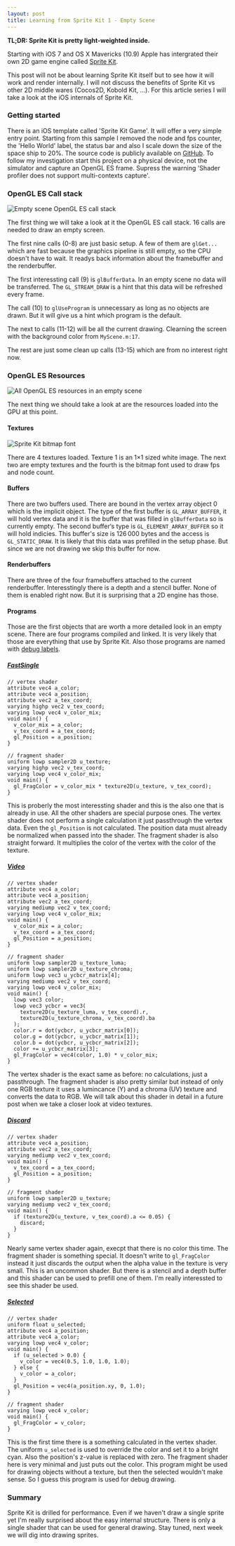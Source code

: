 ```yaml
---
layout: post
title: Learning from Sprite Kit 1 - Empty Scene
---
```


**TL;DR: Sprite Kit is pretty light-weighted inside.**

Starting with iOS 7 and OS X Mavericks (10.9) Apple has intergrated their own 2D game engine called [Sprite Kit](https://developer.apple.com/library/IOs/documentation/GraphicsAnimation/Conceptual/SpriteKit_PG/Introduction/Introduction.html). 

This post will not be about learning Sprite Kit itself but to see how it will work and render internally.
I will not discuss the benefits of Sprite Kit vs other 2D middle wares (Cocos2D, Kobold Kit, …). For this article series I will take a look at the iOS internals of Sprite Kit.

### Getting started

There is an iOS template called 'Sprite Kit Game'. It will offer a very simple entry point. Starting from this sample I removed the node and fps counter, the 'Hello World' label, the status bar and also I scale down the size of the space ship to 20%. The source code is publicly available on [GitHub](https://github.com/McZonk/SpriteKitInside/tree/1). To follow my investigation start this project on a physical device, not the simulator and capture an OpenGL ES frame. Supress the warning 'Shader profiler does not support multi-contexts capture'.

### OpenGL ES Call stack

![Empty scene OpenGL ES call stack](/content/images/2014/Jan/SpriteKit_EmptyCallstack.png)

The first thing we will take a look at it the OpenGL ES call stack. 16 calls are needed to draw an empty screen.

The first nine calls (0-8) are just basic setup. A few of them are `glGet...` which are fast because the graphics pipeline is still empty, so the CPU doesn't have to wait. It readys back information about the framebuffer and the renderbuffer.

The first interessting call (9) is `glBufferData`. In an empty scene no data will be transferred. The `GL_STREAM_DRAW` is a hint that this data will be refreshed every frame.

The call (10) to `glUseProgram` is unnecessary as long as no objects are drawn. But it will give us a hint which program is the default.

The next to calls (11-12) will be all the current drawing. Clearning the screen with the background color from `MyScene.m:17`.

The rest are just some clean up calls (13-15) which are from no interest right now.

### OpenGL ES Resources

![All OpenGL ES resources in an empty scene](/content/images/2014/Jan/SpriteKit_EmptySceneResources.png)

The next thing we should take a look at are the resources loaded into the GPU at this point.

#### Textures

![Sprite Kit bitmap font](/content/images/2014/Jan/SpriteKit_BitmapFont.png)

There are 4 textures loaded. Texture 1 is an 1×1 sized white image. The next two are empty textures and the fourth is the bitmap font used to draw fps and node count.

#### Buffers

There are two buffers used. There are bound in the vertex array object 0 which is the implicit object. The type of the first buffer is `GL_ARRAY_BUFFER`, it will hold vertex data and it is the buffer that was filled in `glBufferData` so is currently empty. The second buffer‘s type is `GL_ELEMENT_ARRAY_BUFFER` so it will hold indicies. This buffer's size is 126 000 bytes and the access is `GL_STATIC_DRAW`. It is likely that this data was prefilled in the setup phase. But since we are not drawing we skip this buffer for now.

#### Renderbuffers

There are three of the four framebuffers attached to the current renderbuffer. Interesstingly there is a depth and a stencil buffer. None of them is enabled right now. But it is surprising that a 2D engine has those.

#### Programs

Those are the first objects that are worth a more detailed look in an empty scene. There are four programs compiled and linked. It is very likely that those are everything that use by Sprite Kit. Also those programs are named with [debug labels](https://developer.apple.com/library/ios/documentation/3ddrawing/conceptual/opengles_programmingguide/Performance/Performance.html#//apple_ref/doc/uid/TP40008793-CH105-SW6). 

##### [FastSingle](https://gist.github.com/McZonk/8228086)

    // vertex shader
    attribute vec4 a_color;
    attribute vec4 a_position;
    attribute vec2 a_tex_coord;
    varying highp vec2 v_tex_coord;
    varying lowp vec4 v_color_mix;
    void main() {
      v_color_mix = a_color;
      v_tex_coord = a_tex_coord;
      gl_Position = a_position;
    }
     
    // fragment shader
    uniform lowp sampler2D u_texture;
    varying highp vec2 v_tex_coord;
    varying lowp vec4 v_color_mix;
    void main() {
      gl_FragColor = v_color_mix * texture2D(u_texture, v_tex_coord);
    }

This is proberly the most interessting shader and this is the also one that is already in use. All the other shaders are special purpose ones.
The vertex shader does not perform a single calculation it just passthrough the vertex data. Even the `gl_Position` is not calculated. The position data must already be normalized when passed into the shader.
The fragment shader is also straight forward. It multiplies the color of the vertex with the color of the texture.

##### [Video](https://gist.github.com/McZonk/8228152)

    // vertex shader
    attribute vec4 a_color;
    attribute vec4 a_position;
    attribute vec2 a_tex_coord;
    varying mediump vec2 v_tex_coord;
    varying lowp vec4 v_color_mix;
    void main() {
      v_color_mix = a_color;
      v_tex_coord = a_tex_coord;
      gl_Position = a_position;
    }
    
    // fragment shader
    uniform lowp sampler2D u_texture_luma;
    uniform lowp sampler2D u_texture_chroma;
    uniform lowp vec3 u_ycbcr_matrix[4];
    varying mediump vec2 v_tex_coord;
    varying lowp vec4 v_color_mix;
    void main() {
      lowp vec3 color;
      lowp vec3 ycbcr = vec3(
        texture2D(u_texture_luma, v_tex_coord).r,
        texture2D(u_texture_chroma, v_tex_coord).ba
      );
      color.r = dot(ycbcr, u_ycbcr_matrix[0]);
      color.g = dot(ycbcr, u_ycbcr_matrix[1]);
      color.b = dot(ycbcr, u_ycbcr_matrix[2]);
      color += u_ycbcr_matrix[3];
      gl_FragColor = vec4(color, 1.0) * v_color_mix;
    }

The vertex shader is the exact same as before: no calculations, just a passthrough.
The fragment shader is also pretty similar but instead of only one RGB texture it uses a lumincance (Y) and a chroma (UV) texture and converts the data to RGB. We will talk about this shader in detail in a future post when we take a closer look at video textures.

##### [Discard](https://gist.github.com/McZonk/8228033)

    // vertex shader
    attribute vec4 a_position;
    attribute vec2 a_tex_coord;
    varying mediump vec2 v_tex_coord;
    void main() {
      v_tex_coord = a_tex_coord;
      gl_Position = a_position;
    }
 
    // fragment shader
    uniform lowp sampler2D u_texture;
    varying mediump vec2 v_tex_coord;
    void main() {
      if (texture2D(u_texture, v_tex_coord).a <= 0.05) {
        discard;
      }
    }

Nearly same vertex shader again, execpt that there is no color this time.
The fragment shader is something special. It doesn't write to `gl_FragColor` instead it just discards the output when the alpha value in the texture is very small. This is an uncommon shader. But there is a stencil and a depth buffer and this shader can be used to prefill one of them. I'm really interessted to see this shader be used.

##### [Selected](https://gist.github.com/McZonk/8228124)

    // vertex shader
    uniform float u_selected;
    attribute vec4 a_position;
    attribute vec4 a_color;
    varying lowp vec4 v_color;
    void main() {
      if (u_selected > 0.0) {
        v_color = vec4(0.5, 1.0, 1.0, 1.0);
      } else {
        v_color = a_color;
      } 
      gl_Position = vec4(a_position.xy, 0, 1.0);
    }
     
    // fragment shader
    varying lowp vec4 v_color;
    void main() {
      gl_FragColor = v_color;
    }

This is the first time there is a something calculated in the vertex shader. The uniform `u_selected` is used to override the color and set it to a bright cyan. Also the position's z-value is replaced with zero.
The fragment shader here is very minimal and just puts out the color. This program might be used for drawing objects without a texture, but then the selected wouldn't make sense. So I guess this program is used for debug drawing.

### Summary

Sprite Kit is drilled for performance. Even if we haven't draw a single sprite yet I'm really surprised about the easy internal structure. There is only a single shader that can be used for general drawing. Stay tuned, next week we will dig into drawing sprites.